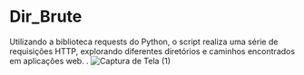 # Dir_Brute
Utilizando a biblioteca requests do Python, o script realiza uma série de requisições HTTP, explorando diferentes diretórios e caminhos encontrados em aplicações web.
.
![Captura de Tela (1)](https://github.com/GiovanniMatos/Dir_Brute/assets/99231397/ac0dc4df-45e5-4fec-967c-a32c2d4199f0)
